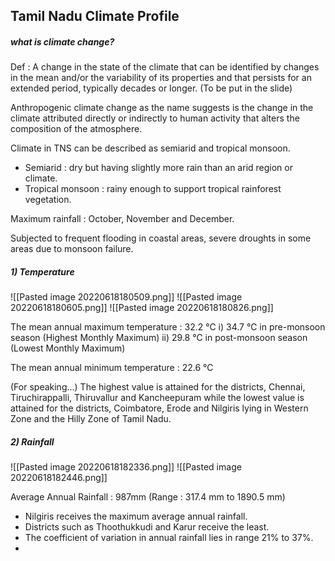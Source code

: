## Tamil Nadu Climate Profile
##### what is climate change?
Def : A change in the state of the climate that can be identified by changes in the mean and/or the variability of its properties and that persists for an extended period, typically decades or longer. (To be put in the slide)

Anthropogenic climate change as the name suggests is the change in the climate attributed directly or indirectly to human activity that alters the composition of the atmosphere.

Climate in TNS can be described as semiarid and tropical monsoon.
- Semiarid : dry but having slightly more rain than an arid region or climate.
- Tropical monsoon : rainy enough to support tropical rainforest vegetation.

Maximum rainfall : October, November and December.

Subjected to frequent flooding in coastal areas, severe droughts in some areas due to monsoon failure.

##### 1) Temperature
![[Pasted image 20220618180509.png]]
![[Pasted image 20220618180605.png]]
![[Pasted image 20220618180826.png]]

The mean annual maximum temperature : 32.2 ℃
i) 34.7 ℃ in pre-monsoon season (Highest Monthly Maximum)
ii) 29.8 ℃ in post-monsoon season (Lowest Monthly Maximum)

The mean annual minimum temperature : 22.6 ℃

(For speaking...)
The highest value is attained for the districts, Chennai, Tiruchirappalli, Thiruvallur and Kancheepuram while the lowest value is attained for the districts, Coimbatore, Erode and Nilgiris lying in Western Zone and the Hilly Zone of Tamil Nadu.

##### 2) Rainfall
![[Pasted image 20220618182336.png]]
![[Pasted image 20220618182446.png]]

Average Annual Rainfall : 987mm (Range : 317.4 mm  to 1890.5 mm)
- Nilgiris receives the maximum average annual rainfall.
- Districts such as Thoothukkudi and Karur receive the least.
- The coefficient of variation in annual rainfall lies in range 21% to 37%.
- 






